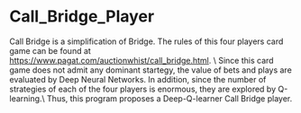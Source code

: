 # Call_Bridge_Player
Call Bridge is a simplification of Bridge. The rules of this four players card game can be found at https://www.pagat.com/auctionwhist/call_bridge.html. \\
Since this card game does not admit any dominant startegy, the value of bets and plays are evaluated by Deep Neural Networks. In addition, since the number of strategies of each of the four players is enormous, they are explored by Q-learning.\\
Thus, this program proposes a Deep-Q-learner Call Bridge player.
